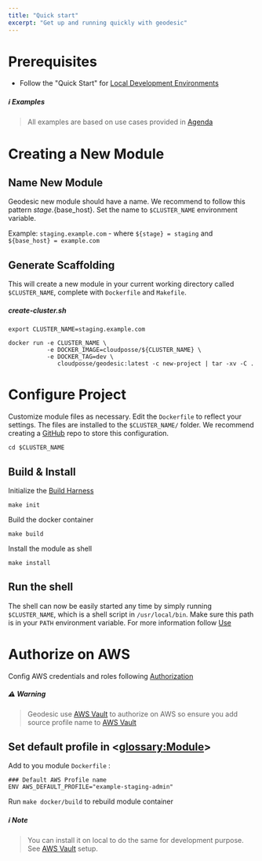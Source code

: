 ```yaml
---
title: "Quick start"
excerpt: "Get up and running quickly with geodesic"
---
```

# Prerequisites
 
* Follow the "Quick Start" for [Local Development Environments](doc:quickstart) 

##### :information_source: Examples
> All examples are based on use cases provided in [Agenda](doc:agenda)

# Creating a New Module

## Name New Module

Geodesic new module should have a name. We recommend to follow this pattern ${stage}.${base_host}. 
Set the name to `$CLUSTER_NAME` environment variable. 

Example: `staging.example.com` - where `${stage} = staging` and `${base_host} = example.com`

## Generate Scaffolding

This will create a new module in your current working directory called `$CLUSTER_NAME`, complete with `Dockerfile` and `Makefile`.

##### create-cluster.sh
```shell
export CLUSTER_NAME=staging.example.com

docker run -e CLUSTER_NAME \
           -e DOCKER_IMAGE=cloudposse/${CLUSTER_NAME} \
           -e DOCKER_TAG=dev \
              cloudposse/geodesic:latest -c new-project | tar -xv -C .
```

# Configure Project

Customize module files as necessary. Edit the `Dockerfile` to reflect your settings. The files are installed to the `$CLUSTER_NAME/` folder. We recommend creating a [GitHub](doc:github) repo to store this configuration.

```
cd $CLUSTER_NAME
```

## Build & Install

Initialize the [Build Harness](doc:build-harness) 

```
make init
```

Build the docker container

```
make build
```    

Install the module as shell

```
make install
```

## Run the shell

The shell can now be easily started any time by simply running `$CLUSTER_NAME`,  which is a shell script in `/usr/local/bin`. Make sure this path is in your `PATH` environment variable.
For more information follow [Use](doc:use) 

# Authorize on AWS

Config AWS credentials and roles following [Authorization](doc:authorization) 

##### :warning: Warning
> Geodesic use [AWS Vault](doc:aws-vault) to authorize on AWS so ensure you add source profile name to [AWS Vault](doc:aws-vault)

## Set default profile in <<glossary:Module>> 

Add to you module `Dockerfile` :

```docker
### Default AWS Profile name
ENV AWS_DEFAULT_PROFILE="example-staging-admin"
```

Run `make docker/build` to rebuild module container

##### :information_source: Note
> You can install it on local to do the same for development purpose.
 >See [AWS Vault](doc:aws-vault) setup.
